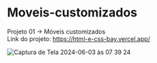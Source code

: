 # Moveis-customizados

Projeto 01 -> Móveis customizados <br/>
Link do projeto: https://html-e-css-bay.vercel.app/

![Captura de Tela 2024-06-03 às 07 39 24](https://github.com/Matheus-Neris-Rocha/HTML-e-CSS/assets/171521660/a63220b3-fd93-4662-9ec8-3bf67381984d)
